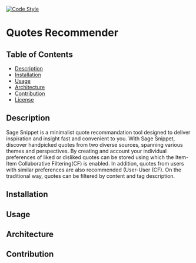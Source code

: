 [![Code Style](https://github.com/mathun3003/quotes-recommender/actions/workflows/code-style.yaml/badge.svg)](https://github.com/mathun3003/quotes-recommender/actions/workflows/code-style.yaml)

# Quotes Recommender
## Table of Contents
- [Description](#description)
- [Installation](#installation)
- [Usage](#usage)
- [Architecture](#architecture)
- [Contribution](#contribution)
- [License](#license)
## Description
Sage Snippet is a minimalist quote recommandation tool designed to deliver inspiration and insight fast and convenient to you. With Sage Snippet, discover handpicked quotes from two diverse sources, spanning various themes and perspectives. By creating and account your individual preferences of liked or disliked quotes can be stored using which the Item-Item Collaborative Filtering(CF) is enabled. In addition, quotes from users with similar preferences are also recommended (User-User (CF). On the traditional way, quotes can be filtered by content and tag description.
## Installation
## Usage
## Architecture
## Contribution
